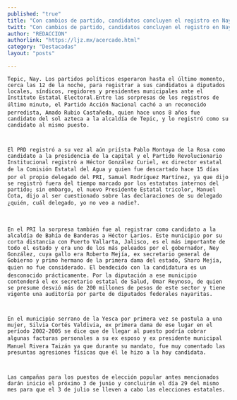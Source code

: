 ```yaml
---
published: "true"
title: "Con cambios de partido, candidatos concluyen el registro en Nayarit"
twitt: "Con cambios de partido, candidatos concluyen el registro en Nayarit"
author: "REDACCION"
authorlink: "https://ljz.mx/acercade.html"
category: "Destacadas"
layout: "posts"

---
```



  
    Tepic, Nay. Los partidos políticos esperaron hasta el último momento, cerca las 12 de la noche, para registrar a sus candidatos a diputados locales, síndicos, regidores y presidentes municipales ante el Instituto Estatal Electoral.Entre las sorpresas de los registros de último minuto, el Partido Acción Nacional cachó a un reconocido perredista, Amado Rubio Castañeda, quien hace unos 8 años fue candidato del sol azteca a la alcaldía de Tepic, y lo registró como su candidato al mismo puesto.
  
  
  
    El PRD registró a su vez al aún priísta Pablo Montoya de la Rosa como candidato a la presidencia de la capital y el Partido Revolucionario Institucional registró a Héctor González Curiel, ex director estatal de la Comisión Estatal del Agua y quien fue descartado hace 15 días por el propio delegado del PRI, Samuel Rodríguez Martínez, ya que dijo se registró fuera del tiempo marcado por los estatutos internos del partido; sin embargo, el nuevo Presidente Estatal tricolor, Manuel Cota, dijo al ser cuestionado sobre las declaraciones de su delegado ¿quién, cuál delegado, yo no veo a nadie?.
  
  
  
    En el PRI la sorpresa también fue al registrar como candidato a la alcaldía de Bahía de Banderas a Héctor Larios. Este municipio por su corta distancia con Puerto Vallarta, Jalisco, es el más importante de todo el estado y era uno de los más peleados por el gobernador, Ney González, cuya gallo era Roberto Mejía, ex secretario general de Gobierno y primo hermano de la primera dama del estado, Sharo Mejía, quien no fue considerado. El bendecido con la candidatura es un desconocido prácticamente. Por la diputación a ese municipio contenderá el ex secretario estatal de Salud, Omar Reynoso, de quien se presume desvió más de 200 millones de pesos de este sector y tiene vigente una auditoría por parte de diputados federales nayaritas.
  
  
  
    En el municipio serrano de la Yesca por primera vez se postula a una mujer, Silvia Cortés Valdivia, ex primera dama de ese lugar en el período 2002-2005 se dice que de llegar al puesto podría cobrar algunas facturas personales a su ex esposo y ex presidente municipal Manuel Rivera Taizán ya que durante su mandato, fue muy comentado las presuntas agresiones físicas que él le hizo a la hoy candidata.
  
  
  
    Las campañas para los puestos de elección popular antes mencionados darán inicio el próximo 3 de junio y concluirán el día 29 del mismo mes para que el 3 de julio se lleven a cabo las elecciones estatales.
  

